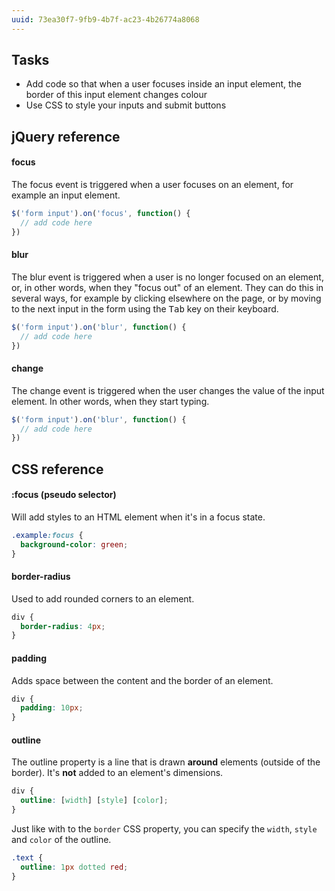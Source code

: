 ```yaml
---
uuid: 73ea30f7-9fb9-4b7f-ac23-4b26774a8068
---
```



## Tasks

- Add code so that when a user focuses inside an input element, the border of this input element changes colour
- Use CSS to style your inputs and submit buttons

## jQuery reference

#### focus

The focus event is triggered when a user focuses on an element, for example an input element.

```javascript
$('form input').on('focus', function() {
  // add code here
})
```

#### blur

The blur event is triggered when a user is no longer focused on an element, or, in other words, when they "focus out" of an element. They can do this in several ways, for example by clicking elsewhere on the page, or by moving to the next input in the form using the <kbd>Tab</kbd> key on their keyboard.

```javascript
$('form input').on('blur', function() {
  // add code here
})
```

#### change

The change event is triggered when the user changes the value of the input element. In other words, when they start typing.

```javascript
$('form input').on('blur', function() {
  // add code here
})
```

## CSS reference

#### :focus (pseudo selector)

Will add styles to an HTML element when it's in a focus state.

```css
.example:focus {
  background-color: green;
}
```

#### border-radius

Used to add rounded corners to an element.

```css
div {
  border-radius: 4px;
}
```

#### padding

Adds space between the content and the border of an element.

```css
div {
  padding: 10px;
}
```

#### outline

The outline property is a line that is drawn **around** elements (outside of the border). It's **not** added to an element's dimensions.

```css
div {
  outline: [width] [style] [color];
}
```

Just like with to the `border` CSS property, you can specify the `width`, `style` and `color` of the outline.

```css
.text {
  outline: 1px dotted red;
}
```
